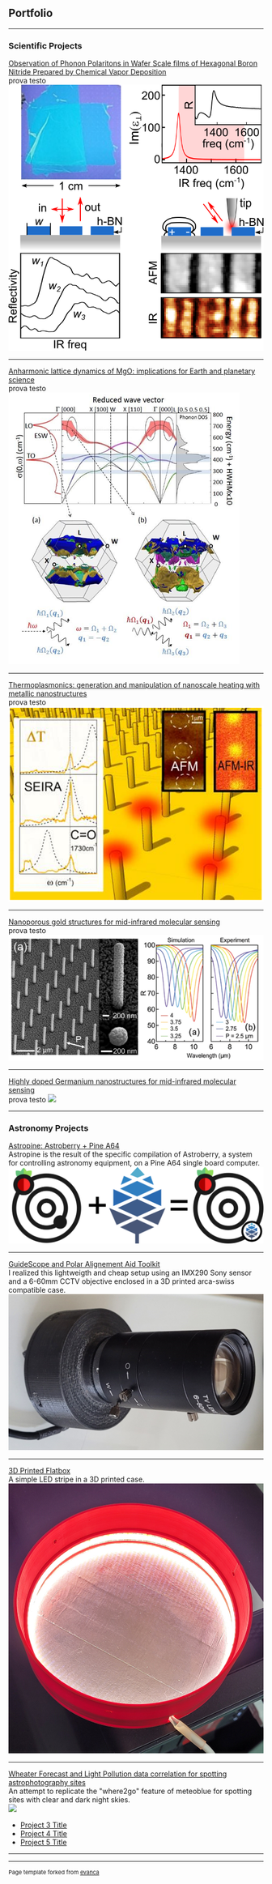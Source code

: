 ## Portfolio

---

### Scientific Projects 

[Observation of Phonon Polaritons in Wafer Scale films of Hexagonal Boron Nitride Prepared by Chemical Vapor Deposition](/sample_page)
<br>
prova testo
<img src="images/toc_cvdhbn.png?raw=true"/>

---
[Anharmonic lattice dynamics of MgO: implications for Earth and planetary science](/pdf/sample_presentation.pdf)
<br>
prova testo
<img src="images/MgO_multiphonon_anharmonicity.png?raw=true"/>

---
[Thermoplasmonics: generation and manipulation of nanoscale heating with metallic nanostructures](http://example.com/)
<br>
prova testo
<img src="images/toc_thermosplamonic.png?raw=true"/>

---
[Nanoporous gold structures for mid-infrared molecular sensing](http://example.com/)
<br>
prova testo
<img src="images/toc_NPG.png?raw=true"/>

---
[Highly doped Germanium nanostructures for mid-infrared molecular sensing](http://example.com/)
<br>
prova testo
<img src="images/toc_dopedGe.jpg?raw=true"/>

---

### Astronomy Projects

[Astropine: Astroberry + Pine A64](http://example.com/)
<br>
Astropine is the result of the specific compilation of Astroberry, a system for controlling astronomy equipment, on a Pine A64 single board computer.
<br>
<img src="images/astropine_logo.png?raw=true"/>

---
[GuideScope and Polar Alignement Aid Toolkit](http://example.com/)
<br>
I realized this lightweigth and cheap setup using an IMX290 Sony sensor and a 6-60mm CCTV objective enclosed in a 3D printed arca-swiss compatible case.
<br>
<img src="images/guidescope2.jpg?raw=true"/>

---
[3D Printed Flatbox](http://example.com/)
<br>
A simple LED stripe in a 3D printed case.
<br>
<img src="images/flatbox.jpg?raw=true"/>

---
[Wheater Forecast and Light Pollution data correlation for spotting astrophotography sites](http://example.com/)
<br>
An attempt to replicate the "where2go" feature of meteoblue for spotting sites with clear and dark night skies.
<br>
<img src="images/tcc_movie.gif?raw=true"/>
- [Project 3 Title](http://example.com/)
- [Project 4 Title](http://example.com/)
- [Project 5 Title](http://example.com/)

---




---
<p style="font-size:11px">Page template forked from <a href="https://github.com/evanca/quick-portfolio">evanca</a></p>
<!-- Remove above link if you don't want to attibute -->
